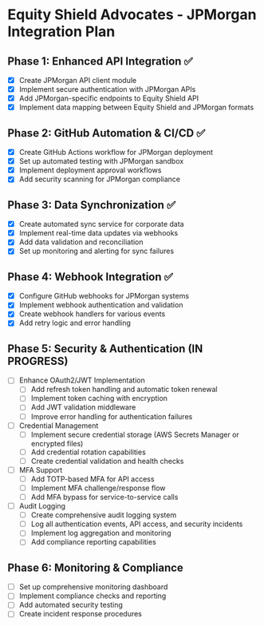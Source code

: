 # Equity Shield Advocates - JPMorgan Integration Plan

## Phase 1: Enhanced API Integration ✅
- [x] Create JPMorgan API client module
- [x] Implement secure authentication with JPMorgan APIs
- [x] Add JPMorgan-specific endpoints to Equity Shield API
- [x] Implement data mapping between Equity Shield and JPMorgan formats

## Phase 2: GitHub Automation & CI/CD ✅
- [x] Create GitHub Actions workflow for JPMorgan deployment
- [x] Set up automated testing with JPMorgan sandbox
- [x] Implement deployment approval workflows
- [x] Add security scanning for JPMorgan compliance

## Phase 3: Data Synchronization ✅
- [x] Create automated sync service for corporate data
- [x] Implement real-time data updates via webhooks
- [x] Add data validation and reconciliation
- [x] Set up monitoring and alerting for sync failures

## Phase 4: Webhook Integration ✅
- [x] Configure GitHub webhooks for JPMorgan systems
- [x] Implement webhook authentication and validation
- [x] Create webhook handlers for various events
- [x] Add retry logic and error handling

## Phase 5: Security & Authentication (IN PROGRESS)
- [ ] Enhance OAuth2/JWT Implementation
  - [ ] Add refresh token handling and automatic token renewal
  - [ ] Implement token caching with encryption
  - [ ] Add JWT validation middleware
  - [ ] Improve error handling for authentication failures
- [ ] Credential Management
  - [ ] Implement secure credential storage (AWS Secrets Manager or encrypted files)
  - [ ] Add credential rotation capabilities
  - [ ] Create credential validation and health checks
- [ ] MFA Support
  - [ ] Add TOTP-based MFA for API access
  - [ ] Implement MFA challenge/response flow
  - [ ] Add MFA bypass for service-to-service calls
- [ ] Audit Logging
  - [ ] Create comprehensive audit logging system
  - [ ] Log all authentication events, API access, and security incidents
  - [ ] Implement log aggregation and monitoring
  - [ ] Add compliance reporting capabilities

## Phase 6: Monitoring & Compliance
- [ ] Set up comprehensive monitoring dashboard
- [ ] Implement compliance checks and reporting
- [ ] Add automated security testing
- [ ] Create incident response procedures
